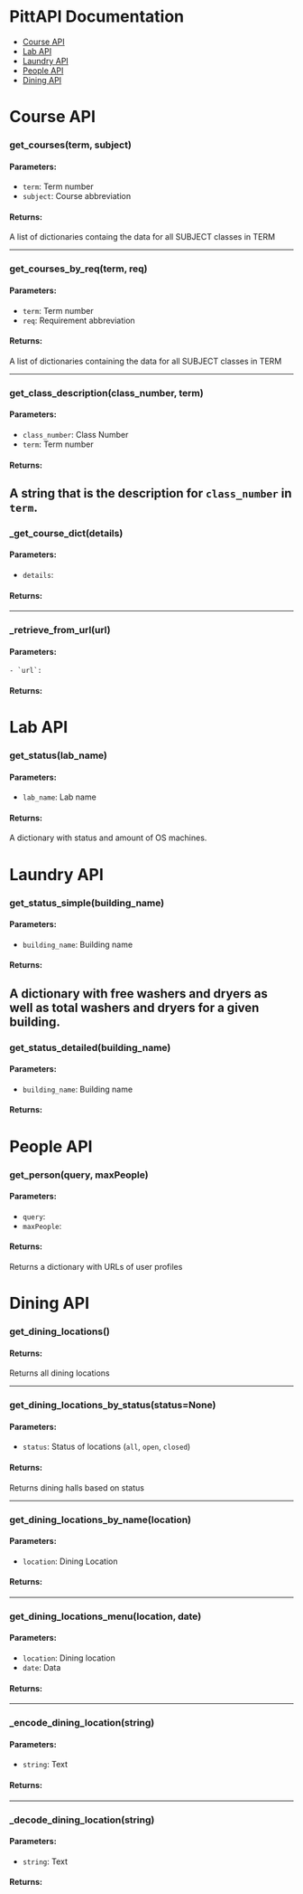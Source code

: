 # PittAPI Documentation

- [Course API](#course-api)
- [Lab API](#lab-api)
- [Laundry API](#laundry-api)
- [People API](#people-api)
- [Dining API](#dining-api)

# Course API

### **get_courses(term, subject)**

#### **Parameters**:
  - `term`: Term number
  - `subject`: Course abbreviation

#### **Returns**:
A list of dictionaries containg the data for all SUBJECT classes in TERM

---

### **get_courses_by_req(term, req)**

#### **Parameters**:
  - `term`: Term number
  - `req`: Requirement abbreviation

#### **Returns**:
A list of dictionaries containing the data for all SUBJECT classes in TERM

---

### **get_class_description(class_number, term)**

#### **Parameters**:
  - `class_number`: Class Number
  - `term`: Term number

#### **Returns**:
A string that is the description for `class_number` in `term`.
---

### **_get_course_dict(details)**

#### **Parameters**:
  - `details`:

#### **Returns**:

---

### **_retrieve_from_url(url)**

#### **Parameters**:
    - `url`:

#### **Returns**:

# Lab API

### **get_status(lab_name)**

#### **Parameters**:
  - `lab_name`: Lab name

#### **Returns**:
A dictionary with status and amount of OS machines.

# Laundry API

### **get_status_simple(building_name)**

#### **Parameters**:
  - `building_name`: Building name

#### **Returns**:
A dictionary with free washers and dryers as well as total washers and dryers for a given building.
---

### **get_status_detailed(building_name)**

#### **Parameters**:
  - `building_name`: Building name

#### **Returns**:

# People API

### **get_person(query, maxPeople)**

#### **Parameters**:
  - `query`:
  - `maxPeople`:

#### **Returns**:
Returns a dictionary with URLs of user profiles

# Dining API

### **get_dining_locations()**

#### **Returns**:
Returns all dining locations

---

### **get_dining_locations_by_status(status=None)**

#### **Parameters**:
  - `status`: Status of locations (`all`, `open`, `closed`)

#### **Returns**:
Returns dining halls based on status

---

### **get_dining_locations_by_name(location)**

#### **Parameters**:
  - `location`: Dining Location

#### **Returns**:

---

### **get_dining_locations_menu(location, date)**

#### **Parameters**:
  - `location`: Dining location
  - `date`: Data

#### **Returns**:
---

### **_encode_dining_location(string)**

#### **Parameters**:
  - `string`: Text

#### **Returns**:

---

### **_decode_dining_location(string)**

#### **Parameters**:
  - `string`: Text

#### **Returns**:

